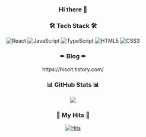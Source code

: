 
<h3 align="center"> Hi there 👋 </h3>
<h3 align="center">🛠 Tech Stack 🛠</h3>
<p align="center">
  <img src="https://img.shields.io/badge/React-61DAFB?style=for-the-badge&logo=React&logoColor=black" alt="React"/> 
  <img src="https://img.shields.io/badge/JavaScript-F7DF1E?style=for-the-badge&logo=JavaScript&logoColor=black" alt="JavaScript"/>
  <img src="https://img.shields.io/badge/TypeScript-3178C6?style=for-the-badge&logo=TypeScript&logoColor=white" alt="TypeScript"/>  
  <img src="https://img.shields.io/badge/HTML5-E34F26?style=for-the-badge&logo=HTML5&logoColor=white" alt="HTML5"/> 
  <img src="https://img.shields.io/badge/CSS3-1572B6?style=for-the-badge&logo=CSS3&logoColor=white" alt="CSS3"/>
</p>

<h3 align="center">✒ Blog ✒</h3>
<p align="center">
	https://hisoit.tistory.com/
</p>

<h3 align="center">📊 GitHub Stats 📊 </h3>
<p align="center"> 
	<img src="https://github-readme-stats.vercel.app/api?username=sohee5143&theme=vue&show_icons=true"/></a>
</p>



<h3 align="center">🎇 My Hits 🎇 </h3>

<div align=center>
  
[![Hits](https://hits.seeyoufarm.com/api/count/incr/badge.svg?url=https%3A%2F%2Fgithub.com%2Fsohee5143&count_bg=%236D8BAE&title_bg=%23808080&icon=&icon_color=%23E7E7E7&title=hits&edge_flat=false)](https://hits.seeyoufarm.com)
  
</div>
